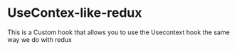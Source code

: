 # UseContex-like-redux
This is a Custom hook that allows you to use the Usecontext hook the same way we do with redux
